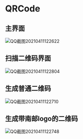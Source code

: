 # QRCode


## 主界面
![QQ截图20210411122622](https://user-images.githubusercontent.com/44296524/114292646-7e67d900-9ac2-11eb-8999-31205fc26f6c.png)



## 扫描二维码界面
![QQ截图20210411122804](https://user-images.githubusercontent.com/44296524/114292650-845dba00-9ac2-11eb-962e-69f3588617d7.png)



## 生成普通二维码
![QQ截图20210411122710](https://user-images.githubusercontent.com/44296524/114292656-8c1d5e80-9ac2-11eb-892d-e45646efe5ff.png)



## 生成带南邮logo的二维码
![QQ截图20210411122748](https://user-images.githubusercontent.com/44296524/114292660-90e21280-9ac2-11eb-9512-5eacf3910224.png)

